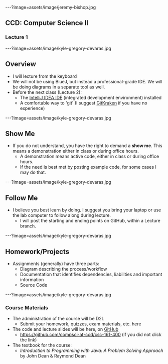 ---?image=assets/image/jeremy-bishop.jpg

## CCD: Computer Science II

### Lecture 1

---?image=assets/image/kyle-gregory-devaras.jpg

## Overview

- I will lecture from the keyboard
- We will not be using BlueJ, but instead a professional-grade IDE.  We will be doing diagrams in a separate tool as well.
- Before the next class (Lecture 2):
  + The [IntelliJ IDEA IDE](https://www.jetbrains.com/student/) (integrated development environment) installed
  + A comfortable way to 'git' (I suggest [GitKraken](https://www.gitkraken.com/) if you have no experience)
    
---?image=assets/image/kyle-gregory-devaras.jpg

## Show Me

- If you do not understand, you have the right to demand a **show me**.  This means a demonstration either in class or during office hours.
  + A demonstration means active code, either in class or during office hours.  
  + If the need is best met by posting example code, for some cases I may do that.

---?image=assets/image/kyle-gregory-devaras.jpg

## Follow Me

- I believe you best learn by doing.  I suggest you bring your laptop or use the lab computer to follow along during lecture.
  + I will post the starting and ending points on GitHub, within a Lecture branch.  

---?image=assets/image/kyle-gregory-devaras.jpg
  
## Homework/Projects
- Assignments (generally) have three parts:
  + Diagram describing the process/workflow
  + Documentation that identifies dependencies, liabilities and important information
  + Source Code
  
---?image=assets/image/kyle-gregory-devaras.jpg

### Course Materials

- The administration of the course will be D2L
  + Submit your homework, quizzes, exam materials, etc. here
- The code and lecture slides will be here, on [GitHub](https://github.com/compsci-at-ccd/csc-161-400)
  + https://github.com/compsci-at-ccd/csc-161-400 (if you did not click the link)
- The textbook for the course:
  + *Introduction to Programming with Java: A Problem Solving Approach* by John Dean & Raymond Dean